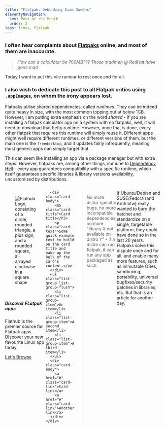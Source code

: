 ```yaml
---
title: "Flatpak: Debunking Size Queens"
eleventyNavigation:
  key: Post of the Month
  order: 3
tags: linux, flatpak
---
```

### I often hear complaints about [Flatpaks](https://www.flatpak.org/) online, and most of them are inaccurate. 

> *How can a calculator be 700MB??? Those madmen @ RedHat have gone mad*

Today I want to put this vile rumour to rest once and for all. 

### I also wish to dedicate this post to all Flatpak critics using ```.appImages```, on whom the irony appears lost.

Flatpaks utilise shared dependencies, called *runtimes*. They can be indeed quite heavy in size, with the most common topping out at below 1GB. However, I am putting extra emphasis on the word *shared* - if you are installing a flatpak calculator app on a system with no flatpaks, well, it will need to download that hefty runtime. However, once that is done, every other flatpak that requires this runtime will simply reuse it. Different apps might well require different runtimes, or different versions of them, but the main one is the ```freedesktop```, and it updates fairly infrequently, meaning most generic apps can simply target that. 

This can seem like installing an app via a package manager but with extra steps. However, flatpaks are, among other things, immune to [Dependency Hell](https://en.wikipedia.org/wiki/Dependency_hell) - every app guarantees compatibility with a specific runtime, which itself guarantees specific libraries & library versions availability, uncustomized by distributions. 
  <div class="container" style="display:flex;">
    <div class="card" style="width: 15rem;">
      <img src="https://flathub.org/img/logo/flathub-logo-mini.svg" class="card-img-top" style="padding: 2rem;" alt="Flathub Logo, consisting of a circle, rounded triangle, a plus sign, and a rounded square, all arrayed clockwise in a square shape">
      <div class="card-body">
        <h5 class="card-title">Discover FLatpak apps</h5>
        <p class="card-text">Flathub is the premier source for Flatpak apps. DIscover your new favourite Linux app today.</p>
        <a href="https://flathub.org/" target="_blank" class="btn btn-primary">Let's Browse</a>
      </div>
    </div>
    <div class="card" style="width: 18rem;">
      
      <div class="card-body">
        <h5 class="card-title">Card title</h5>
        <p class="card-text">Some quick example text to build on the card title and make up the bulk of the card's content.</p>
      </div>
      <ul class="list-group list-group-flush">
        <li class="list-group-item">An item</li>
        <li class="list-group-item">A second item</li>
        <li class="list-group-item">A third item</li>
      </ul>
      <div class="card-body">
        <a href="#" class="card-link">Card link</a>
        <a href="#" class="card-link">Another link</a>
      </div>
    </div>
  </div>

> No more distro-specific bugs, no more incompatible dependencies, no more "library X not available on distro Y" - if a distro can run flatpak, it can run any app packaged as such.

If Ubuntu/Debian and SUSE/Fedora (and Arch btw) really wanted to bury the hatchet and standardize on a single, targetable platform, they could have done so in the last 20 years. Flatpaks solve this dispute once and for all, and enable many more features, such as immutable OSes, sandboxing, portability, universal bugfixes/security patches in libraries, etc. But that is an article for another day.